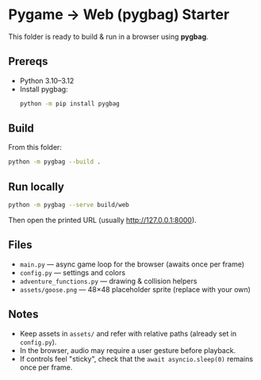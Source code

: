 # Pygame → Web (pygbag) Starter

This folder is ready to build & run in a browser using **pygbag**.

## Prereqs
- Python 3.10–3.12
- Install pygbag:  
  ```bash
  python -m pip install pygbag
  ```

## Build
From this folder:
```bash
python -m pygbag --build .
```

## Run locally
```bash
python -m pygbag --serve build/web
```
Then open the printed URL (usually http://127.0.0.1:8000).

## Files
- `main.py` — async game loop for the browser (awaits once per frame)
- `config.py` — settings and colors
- `adventure_functions.py` — drawing & collision helpers
- `assets/goose.png` — 48×48 placeholder sprite (replace with your own)

## Notes
- Keep assets in `assets/` and refer with relative paths (already set in `config.py`).
- In the browser, audio may require a user gesture before playback.
- If controls feel "sticky", check that the `await asyncio.sleep(0)` remains once per frame.
